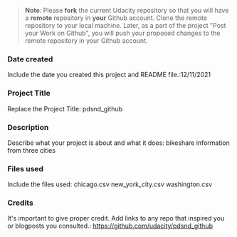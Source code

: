 >**Note**: Please **fork** the current Udacity repository so that you will have a **remote** repository in **your** Github account. Clone the remote repository to your local machine. Later, as a part of the project "Post your Work on Github", you will push your proposed changes to the remote repository in your Github account.

### Date created
Include the date you created this project and README file.:12/11/2021

### Project Title
Replace the Project Title: pdsnd_github

### Description
Describe what your project is about and what it does: bikeshare information from three cities

### Files used
Include the files used:
chicago.csv
new_york_city.csv
washington.csv

### Credits
It's important to give proper credit. Add links to any repo that inspired you or blogposts you consulted.: https://github.com/udacity/pdsnd_github
